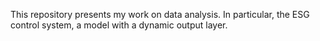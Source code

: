 
This repository presents my work on data analysis. In particular, the ESG control system, a model with a dynamic output layer. 

